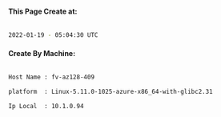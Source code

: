 
   
#### This Page Create at:

```bash

2022-01-19 - 05:04:30 UTC

```

#### Create By Machine:

```bash

Host Name : fv-az128-409

platform  : Linux-5.11.0-1025-azure-x86_64-with-glibc2.31

Ip Local  : 10.1.0.94

```

